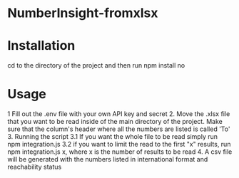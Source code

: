 # NumberInsight-fromxlsx

# Installation
cd to the directory of the project and then run npm install  no

# Usage
1 Fill out the .env file with your own API key and secret
2. Move the .xlsx file that you want to be read inside of the main directory of the project. Make sure that the column's header where all the numbers are listed is called 'To'
3. Running the script
    3.1 If you want the whole file to be read simply run npm integration.js
    3.2 if you want to limit the read to the first "x" results, run npm integration.js x, where x is the number of results to       be read
4. A csv file will be generated with the numbers listed in international format and reachability status
